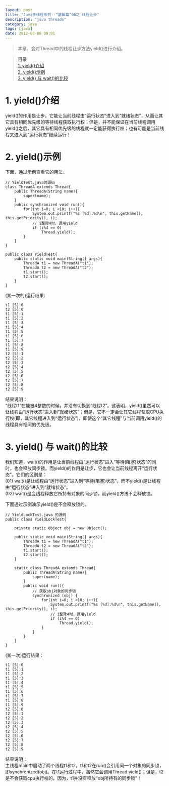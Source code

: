 ```yaml
---
layout: post
title: "Java多线程系列--“基础篇”06之 线程让步"
description: "java threads"
category: java
tags: [java]
date: 2012-08-06 09:01
---
```


> 本章，会对Thread中的线程让步方法yield()进行介绍。

> **目录**  
[1. yield()介绍](#anchor1)   
[2. yield()示例](#anchor2)   
[3. yield() 与 wait()的比较](#anchor3)   


<a name="anchor1"></a>
# 1. yield()介绍

yield()的作用是让步。它能让当前线程由“运行状态”进入到“就绪状态”，从而让其它具有相同优先级的等待线程获取执行权；但是，并不能保证在当前线程调用yield()之后，其它具有相同优先级的线程就一定能获得执行权；也有可能是当前线程又进入到“运行状态”继续运行！

 
<a name="anchor2"></a>
# 2. yield()示例

下面，通过示例查看它的用法。

    // YieldTest.java的源码
    class ThreadA extends Thread{
        public ThreadA(String name){ 
            super(name); 
        } 
        public synchronized void run(){ 
            for(int i=0; i <10; i++){ 
                System.out.printf("%s [%d]:%d\n", this.getName(), this.getPriority(), i); 
                // i整除4时，调用yield
                if (i%4 == 0)
                    Thread.yield();
            } 
        } 
    } 

    public class YieldTest{ 
        public static void main(String[] args){ 
            ThreadA t1 = new ThreadA("t1"); 
            ThreadA t2 = new ThreadA("t2"); 
            t1.start(); 
            t2.start();
        } 
    } 

(某一次的)运行结果:

    t1 [5]:0
    t2 [5]:0
    t1 [5]:1
    t1 [5]:2
    t1 [5]:3
    t1 [5]:4
    t1 [5]:5
    t1 [5]:6
    t1 [5]:7
    t1 [5]:8
    t1 [5]:9
    t2 [5]:1
    t2 [5]:2
    t2 [5]:3
    t2 [5]:4
    t2 [5]:5
    t2 [5]:6
    t2 [5]:7
    t2 [5]:8
    t2 [5]:9

结果说明：  
“线程t1”在能被4整数的时候，并没有切换到“线程t2”。这表明，yield()虽然可以让线程由“运行状态”进入到“就绪状态”；但是，它不一定会让其它线程获取CPU执行权(即，其它线程进入到“运行状态”)，即使这个“其它线程”与当前调用yield()的线程具有相同的优先级。

 
<a name="anchor3"></a>
# 3. yield() 与 wait()的比较

我们知道，wait()的作用是让当前线程由“运行状态”进入“等待(阻塞)状态”的同时，也会释放同步锁。而yield()的作用是让步，它也会让当前线程离开“运行状态”。它们的区别是：  
(01) wait()是让线程由“运行状态”进入到“等待(阻塞)状态”，而不yield()是让线程由“运行状态”进入到“就绪状态”。  
(02) wait()是会线程释放它所持有对象的同步锁，而yield()方法不会释放锁。

下面通过示例演示yield()是不会释放锁的。

    // YieldLockTest.java 的源码
    public class YieldLockTest{ 

        private static Object obj = new Object();

        public static void main(String[] args){ 
            ThreadA t1 = new ThreadA("t1"); 
            ThreadA t2 = new ThreadA("t2"); 
            t1.start(); 
            t2.start();
        } 

        static class ThreadA extends Thread{
            public ThreadA(String name){ 
                super(name); 
            } 
            public void run(){ 
                // 获取obj对象的同步锁
                synchronized (obj) {
                    for(int i=0; i <10; i++){ 
                        System.out.printf("%s [%d]:%d\n", this.getName(), this.getPriority(), i); 
                        // i整除4时，调用yield
                        if (i%4 == 0)
                            Thread.yield();
                    }
                }
            } 
        } 
    } 

(某一次)运行结果：

    t1 [5]:0
    t1 [5]:1
    t1 [5]:2
    t1 [5]:3
    t1 [5]:4
    t1 [5]:5
    t1 [5]:6
    t1 [5]:7
    t1 [5]:8
    t1 [5]:9
    t2 [5]:0
    t2 [5]:1
    t2 [5]:2
    t2 [5]:3
    t2 [5]:4
    t2 [5]:5
    t2 [5]:6
    t2 [5]:7
    t2 [5]:8
    t2 [5]:9

结果说明：  
主线程main中启动了两个线程t1和t2。t1和t2在run()会引用同一个对象的同步锁，即synchronized(obj)。在t1运行过程中，虽然它会调用Thread.yield()；但是，t2是不会获取cpu执行权的。因为，t1并没有释放“obj所持有的同步锁”！

 
